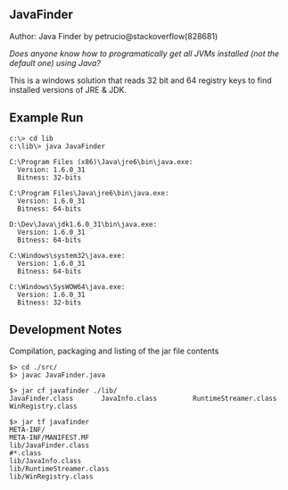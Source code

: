 JavaFinder
---------

Author: Java Finder by petrucio@stackoverflow(828681)

*Does anyone know how to programatically get all JVMs installed (not the default one) using Java?*

This is a windows solution that reads 32 bit and 64 registry keys to find installed versions of JRE & JDK.

## Example Run


```dos
c:\> cd lib
c:\lib\> java JavaFinder

C:\Program Files (x86)\Java\jre6\bin\java.exe:
  Version: 1.6.0_31
  Bitness: 32-bits

C:\Program Files\Java\jre6\bin\java.exe:
  Version: 1.6.0_31
  Bitness: 64-bits

D:\Dev\Java\jdk1.6.0_31\bin\java.exe:
  Version: 1.6.0_31
  Bitness: 64-bits

C:\Windows\system32\java.exe:
  Version: 1.6.0_31
  Bitness: 64-bits

C:\Windows\SysWOW64\java.exe:
  Version: 1.6.0_31
  Bitness: 32-bits
```

Development Notes
---------

Compilation, packaging and listing of the jar file contents

```shell
$> cd ./src/
$> javac JavaFinder.java 

$> jar cf javafinder ./lib/ 
JavaFinder.class       JavaInfo.class         RuntimeStreamer.class  WinRegistry.class 

$> jar tf javafinder 
META-INF/
META-INF/MANIFEST.MF
lib/JavaFinder.class
#*.class
lib/JavaInfo.class
lib/RuntimeStreamer.class
lib/WinRegistry.class
```

